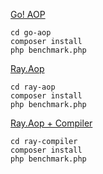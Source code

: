 
[Go! AOP](https://github.com/goaop/framework)

```
cd go-aop
composer install
php benchmark.php
```

[Ray.Aop](https://github.com/ray-di/Ray.Aop)

```
cd ray-aop
composer install
php benchmark.php
```


[Ray.Aop + Compiler](https://github.com/ray-di/Ray.Di)

```
cd ray-compiler
composer install
php benchmark.php
```

